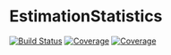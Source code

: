 # EstimationStatistics

[![Build Status](https://ci.appveyor.com/api/projects/status/github/neuro-myoung/EstimationStatistics.jl?svg=true)](https://ci.appveyor.com/project/neuro-myoung/EstimationStatistics-jl)
[![Coverage](https://codecov.io/gh/neuro-myoung/EstimationStatistics.jl/branch/master/graph/badge.svg)](https://codecov.io/gh/neuro-myoung/EstimationStatistics.jl)
[![Coverage](https://coveralls.io/repos/github/neuro-myoung/EstimationStatistics.jl/badge.svg?branch=master)](https://coveralls.io/github/neuro-myoung/EstimationStatistics.jl?branch=master)

